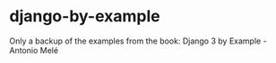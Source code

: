 # django-by-example
Only a backup of the examples from the book: Django 3 by Example - Antonio Melé
